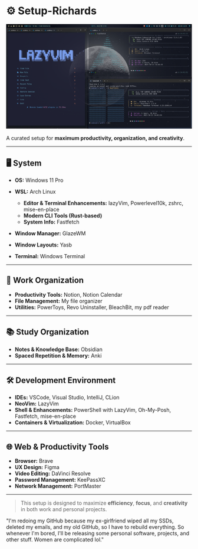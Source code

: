 # ⚙️ Setup-Richards

![Setup](screenshots/front.png)

A curated setup for **maximum productivity, organization, and creativity**.

---

## 🖥️ System
- **OS:** Windows 11 Pro
- **WSL:** Arch Linux
  - **Editor & Terminal Enhancements:** lazyVim, Powerlevel10k, zshrc, mise-en-place
  - **Modern CLI Tools (Rust-based)**
  - **System Info:** Fastfetch

- **Window Manager:** GlazeWM
- **Window Layouts:** Yasb
- **Terminal:** Windows Terminal

---

## 💼 Work Organization
- **Productivity Tools:** Notion, Notion Calendar
- **File Management:** My file organizer
- **Utilities:** PowerToys, Revo Uninstaller, BleachBit, my pdf reader

---

## 📚 Study Organization
- **Notes & Knowledge Base:** Obsidian
- **Spaced Repetition & Memory:** Anki

---

## 🛠️ Development Environment
- **IDEs:** VSCode, Visual Studio, IntelliJ, CLion
- **NeoVim:** LazyVim
- **Shell & Enhancements:** PowerShell with LazyVim, Oh-My-Posh, Fastfetch, mise-en-place
- **Containers & Virtualization:** Docker, VirtualBox

---

## 🌐 Web & Productivity Tools
- **Browser:** Brave
- **UX Design:** Figma
- **Video Editing:** DaVinci Resolve
- **Password Management:** KeePassXC
- **Network Management:** PortMaster

---

> This setup is designed to maximize **efficiency**, **focus**, and **creativity** in both work and personal projects.

"I'm redoing my GitHub because my ex-girlfriend wiped all my SSDs, deleted my emails, and my old GitHub, so I have to rebuild everything. So whenever I'm bored, I'll be releasing some personal software, projects, and other stuff. Women are complicated lol."
